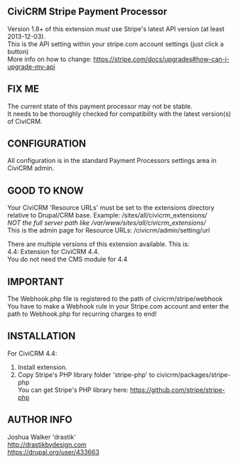 CiviCRM Stripe Payment Processor
--------------------------------
Version 1.8+ of this extension *must* use Stripe's latest API version (at least 2013-12-03).  
This is the API setting within your stripe.com account settings (just click a button)  
More info on how to change:  https://stripe.com/docs/upgrades#how-can-i-upgrade-my-api

FIX ME
------
The current state of this payment processor may not be stable.  
It needs to be thoroughly checked for compatibility with the latest version(s) of CiviCRM.

CONFIGURATION
-------------
All configuration is in the standard Payment Processors settings area in CiviCRM admin.

GOOD TO KNOW
------------
Your CiviCRM 'Resource URLs' must be set to the extensions directory
relative to Drupal/CRM base.  Example: /sites/all/civicrm_extensions/  
*NOT the full server path like /var/www/sites/all/civicrm_extensions/*  
This is the admin page for Resource URLs:  /civicrm/admin/setting/url

There are multiple versions of this extension available.  This is:  
4.4:  Extension for CiviCRM 4.4.  
You do not need the CMS module for 4.4

IMPORTANT
---------
The Webhook.php file is registered to the path of civicrm/stripe/webhook  
You have to make a Webhook rule in your Stripe.com account and enter the path to Webhook.php for recurring charges to end!

INSTALLATION
------------
For CiviCRM 4.4:  
1)  Install extension.  
2)  Copy Stripe's PHP library folder 'stripe-php' to civicrm/packages/stripe-php  
You can get Stripe's PHP library here: https://github.com/stripe/stripe-php

AUTHOR INFO
-----------
Joshua Walker 'drastik'  
http://drastikbydesign.com  
https://drupal.org/user/433663
